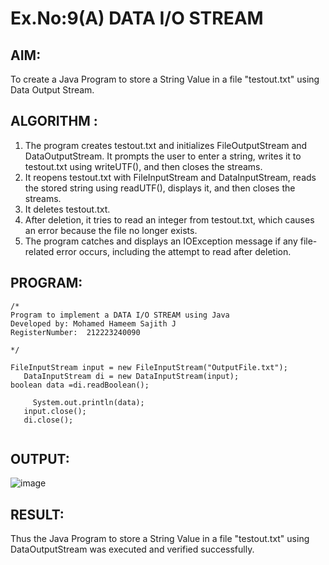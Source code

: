 # Ex.No:9(A)          DATA I/O STREAM
## AIM:
To create a Java Program to store a String Value in a file "testout.txt" using Data Output Stream.

## ALGORITHM :
1.  The program creates testout.txt and initializes FileOutputStream and DataOutputStream. It prompts the user to enter a string, writes it to testout.txt using writeUTF(), and then closes the streams.
2.	It reopens testout.txt with FileInputStream and DataInputStream, reads the stored string using readUTF(), displays it, and then closes the streams.
3.	It deletes testout.txt.
4.	After deletion, it tries to read an integer from testout.txt, which causes an error because the file no longer exists.
5.	The program catches and displays an IOException message if any file-related error occurs, including the attempt to read after deletion.


## PROGRAM:
 ```
/*
Program to implement a DATA I/O STREAM using Java
Developed by: Mohamed Hameem Sajith J
RegisterNumber:  212223240090
 
*/

 FileInputStream input = new FileInputStream("OutputFile.txt");  
    DataInputStream di = new DataInputStream(input);  
 boolean data =di.readBoolean();
   
      System.out.println(data);  
    input.close();
    di.close();
    
```



## OUTPUT:

![image](https://github.com/user-attachments/assets/386bebe3-71b7-4a03-8473-f4b851bba620)


## RESULT:
Thus the Java Program to store a String Value in a file "testout.txt" using DataOutputStream was executed and verified successfully.

